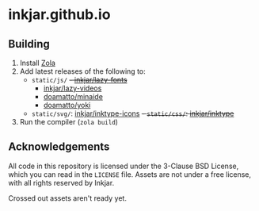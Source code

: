 # inkjar.github.io

## Building
1. Install [Zola](https://getzola.org)
2. Add latest releases of the following to:
    - `static/js/`
        ~~- [inkjar/lazy-fonts](https://github.com/inkjar/lazy-fonts)~~
        - [inkjar/lazy-videos](https://github.com/inkjar/lazy-videos)
        - [doamatto/minaide](https://github.com/doamatto/minaide)
        - [doamatto/yoki](https://github.com/doamatto/yoki)
    - `static/svg/`: [inkjar/inktype-icons](https://github.com/inkjar/inktype-icons)
    ~~- `static/css/`: [inkjar/inktype](https://github.com/inkjar/inktype)~~
3. Run the compiler (`zola build`)

## Acknowledgements
All code in this repository is licensed under the 3-Clause BSD License, which you can read in the `LICENSE` file. Assets are not under a free license, with all rights reserved by Inkjar.

Crossed out assets aren't ready yet.
